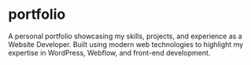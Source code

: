 # portfolio
A personal portfolio showcasing my skills, projects, and experience as a Website Developer. Built using modern web technologies to highlight my expertise in WordPress, Webflow, and front-end development.
